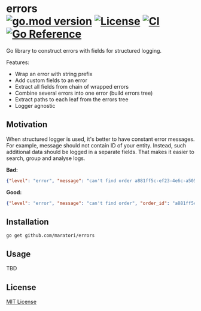 # errors <br> [![go.mod version][go-img]][go-url] [![License][license-img]][license-url] [![CI][ci-img]][ci-url] [![Go Reference][godoc-img]][godoc-url]

Go library to construct errors with fields for structured logging.

Features:
- Wrap an error with string prefix
- Add custom fields to an error
- Extract all fields from chain of wrapped errors
- Combine several errors into one error (build errors tree)
- Extract paths to each leaf from the errors tree
- Logger agnostic

## Motivation

When structured logger is used, it's better to have constant error messages. For example, message should not contain ID of your entity. Instead, such additional data should be logged in a separate fields. That makes it easier to search, group and analyse logs.

**Bad:**

```json
{"level": "error", "message": "can't find order a881ff5c-ef23-4e6c-a505-9b66ee42b779"}
```

**Good:**

```json
{"level": "error", "message": "can't find order", "order_id": "a881ff5c-ef23-4e6c-a505-9b66ee42b779"}
```

## Installation

```shell
go get github.com/maratori/errors
```

## Usage

TBD

## License

[MIT License][license-url]


[go-img]: https://img.shields.io/github/go-mod/go-version/maratori/errors
[go-url]: /go.mod
[ci-img]: https://github.com/maratori/errors/actions/workflows/ci.yml/badge.svg
[ci-url]: https://github.com/maratori/errors/actions/workflows/ci.yml
[license-img]: https://img.shields.io/github/license/maratori/errors.svg
[license-url]: /LICENSE
[godoc-img]: https://pkg.go.dev/badge/github.com/maratori/errors.svg
[godoc-url]: https://pkg.go.dev/github.com/maratori/errors
